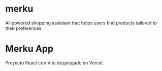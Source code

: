 # merku
AI-powered shopping assistant that helps users find products tailored to their preferences.
# Merku App
Proyecto React con Vite desplegado en Vercel.